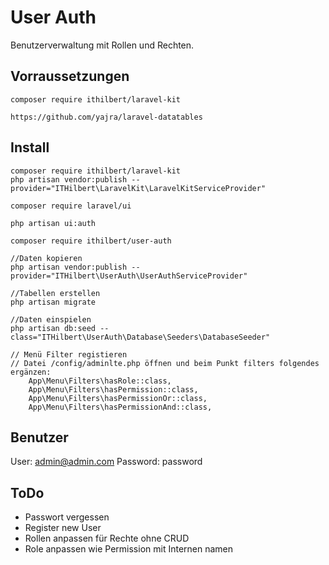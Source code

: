 # User Auth
Benutzerverwaltung mit Rollen und Rechten.

## Vorraussetzungen
```
composer require ithilbert/laravel-kit

https://github.com/yajra/laravel-datatables
```

## Install
```
composer require ithilbert/laravel-kit
php artisan vendor:publish --provider="ITHilbert\LaravelKit\LaravelKitServiceProvider"

composer require laravel/ui

php artisan ui:auth

composer require ithilbert/user-auth

//Daten kopieren
php artisan vendor:publish --provider="ITHilbert\UserAuth\UserAuthServiceProvider"

//Tabellen erstellen
php artisan migrate

//Daten einspielen
php artisan db:seed --class="ITHilbert\UserAuth\Database\Seeders\DatabaseSeeder"

// Menü Filter registieren
// Datei /config/adminlte.php öffnen und beim Punkt filters folgendes ergänzen:
    App\Menu\Filters\hasRole::class,
    App\Menu\Filters\hasPermission::class,
    App\Menu\Filters\hasPermissionOr::class,
    App\Menu\Filters\hasPermissionAnd::class,

```

## Benutzer
User: admin@admin.com
Password: password


## ToDo
- Passwort vergessen
- Register new User
- Rollen anpassen für Rechte ohne CRUD
- Role anpassen wie Permission mit Internen namen
